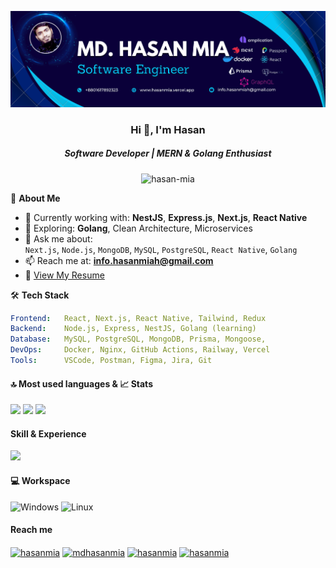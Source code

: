 ![I am a mern stack developer](https://github.com/hasan-mia/hasan-mia/blob/3cb5a9ae3de1679b85018826b5614745d1853c53/md-hasan-mia.png)
<h3 align="center">Hi 👋, I'm Hasan</h3>
<h5 align="center">Software Developer | MERN & Golang Enthusiast</h5>
<p align="center"> <img src="https://komarev.com/ghpvc/?username=hasan-mia&style=flat-square" alt="hasan-mia" /> </p>

🚀 **About Me**

- 🔭 Currently working with: **NestJS**, **Express.js**, **Next.js**, **React Native**
- 🌱 Exploring: **Golang**, Clean Architecture, Microservices
- 💬 Ask me about:  
  `Next.js`, `Node.js`, `MongoDB`, `MySQL`, `PostgreSQL`, `React Native`, `Golang`
- 📫 Reach me at: **info.hasanmiah@gmail.com**
- 📄 [View My Resume](https://drive.google.com/file/d/14MoA4odovocrMOrGv0ClnOQOdk5umles/view)

🛠️ **Tech Stack**

```yaml
Frontend:   React, Next.js, React Native, Tailwind, Redux
Backend:    Node.js, Express, NestJS, Golang (learning)
Database:   MySQL, PostgreSQL, MongoDB, Prisma, Mongoose,
DevOps:     Docker, Nginx, GitHub Actions, Railway, Vercel
Tools:      VSCode, Postman, Figma, Jira, Git
```

<!--<div style="display: flex; align-items: flex-start;">
  <a href="https://github.com/ryo-ma/github-profile-trophy" style="flex: 1;">
    <img src="https://github-profile-trophy.vercel.app/?username=hasan-mia&theme=dark" alt="hasanmia" width="300" height="200" />
  </a>
</div> -->
<h4 align="left"> 🔝 Most used languages & 📈 Stats </h4>
<p align="left">
  <img width="33%" src="https://github-readme-stats.vercel.app/api?username=hasan-mia&show_icons=true&hide_border=true&theme=dark" />
  <img width="35%" src="https://github-readme-streak-stats.herokuapp.com/?user=hasan-mia&hide_border=true&theme=dark" />
  <img width="25%" src="https://github-readme-stats.vercel.app/api/top-langs/?username=hasan-mia&layout=compact&hide_border=true&theme=dark" />
</p>
<h4 align="left">Skill & Experience</h4>
<p align="left">
  <a href="https://skillicons.dev">
    <img src="https://skillicons.dev/icons?i=git,html,css,bootstrap,tailwind,figma,javascript,react,nodejs,express,nodejs,mongodb,jquery,vuejs,firebase,jest,php,wordpress,laravel,mysql,linux,windows,heroku,docker,c,vim&theme=dark" />
  </a>
</p>
<!-- ![Anurag's GitHub stats](https://github-readme-stats.vercel.app/api?username=hasan-mia&show_icons=true&theme=dark)
 -->
<h4 align="left"> 💻 Workspace </h4>

![Windows](https://img.shields.io/badge/Windows-0078D6?style=for-the-badge&logo=windows&logoColor=white)
![Linux](https://img.shields.io/endpoint?color=red&label=ubuntu&logo=ubuntu&style=for-the-badge)

<h4 align="left">Reach me</h4>
<p align="left">
<a href="https://twitter.com/devhasanmia" target="blank"><img align="center" src="https://raw.githubusercontent.com/rahuldkjain/github-profile-readme-generator/master/src/images/icons/Social/twitter.svg" alt="hasanmia" height="30" width="40" /></a>
<a href="https://linkedin.com/in/md-hasan-mia" target="blank"><img align="center" src="https://raw.githubusercontent.com/rahuldkjain/github-profile-readme-generator/master/src/images/icons/Social/linked-in-alt.svg" alt="mdhasanmia" height="30" width="40" /></a>
<!--<a href="https://stackoverflow.com/users/18386206" target="blank"><img align="center" src="https://raw.githubusercontent.com/rahuldkjain/github-profile-readme-generator/master/src/images/icons/Social/stack-overflow.svg" alt="hasanmia" height="30" width="40" /></a>-->
<a href="https://fb.com/dev.hasanrafi" target="blank"><img align="center" src="https://raw.githubusercontent.com/rahuldkjain/github-profile-readme-generator/master/src/images/icons/Social/facebook.svg" alt="hasanmia" height="30" width="40" /></a>
<!--<a href="https://instagram.com/hasan-mia" target="blank"><img align="center" src="https://raw.githubusercontent.com/rahuldkjain/github-profile-readme-generator/master/src/images/icons/Social/instagram.svg" alt="hasanmia" height="30" width="40" /></a>-->
<a href="https://discord.gg/hasanmia#0118" target="blank"><img align="center" src="https://raw.githubusercontent.com/rahuldkjain/github-profile-readme-generator/master/src/images/icons/Social/discord.svg" alt="hasanmia" height="40" width="40" /></a>
</p>
